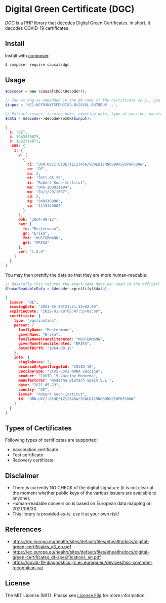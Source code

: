 # Digital Green Certificate (DGC)

*DGC* is a PHP library that decodes Digital Green Certificates. In short, it decodes COVID-19 certificates.

## Install

Install with [composer](https://getcomposer.org/).

```bash
$ composer require causal/dgc
```

## Usage

```php
$decoder = new \Causal\DGC\Decoder();

// The string as embedded in the QR code of the certificate (e.g., you can use https://qrafter.com/)
$input = 'HC1:NCFOXNYTSFDHJI89.O%26V$L.BUTRDUV...';

// Extract issuer, issuing date, expiring date, type of vaccine, manufacturer, etc.
$data = $decoder->decodeFromQR($input);
```

```json
{
  1: "DE",
  4: 1643356073,
  6: 1622316073,
  -260: {
    1: {
      v: [
        {
          ci: "URN:UVCI:01DE/IZ12345A/5CWLU12RNOB9RXSEOP6FG8#W",
          co: "DE",
          dn: 2,
          dt: "2021-05-29",
          is: "Robert Koch-Institut",
          ma: "ORG-100031184",
          mp: "EU/1/20/1507",
          sd: 2,
          tg: "840539006",
          vp: "1119349007"
        }
      ],
      dob: "1964-08-12",
      nam: {
        fn: "Mustermann",
        gn: "Erika",
        fnt: "MUSTERMANN",
        gnt: "ERIKA"
      },
      ver: "1.0.0"
    }
  }
}
```

You may then prettify the data so that they are more human-readable:

```php
// Basically this returns the exact same data you read in the official Swiss app "Covid Cert"
$humanReadableData = $decoder->prettify($data);
```

```json
{
  issuer: "DE",
  issuingDate: "2021-05-29T21:21:13+02:00",
  expiringDate: "2022-01-28T08:47:53+01:00",
  certificate: {
    type: "vaccination",
    person: {
      familyName: "Mustermann",
      givenName: "Erika",
      familyNameTransliterated: "MUSTERMANN",
      givenNameTransliterated: "ERIKA",
      dateOfBirth: "1964-08-12"
    },
    info: {
      singleDoses: 2,
      diseaseOrAgentTargeted: "COVID-19",
      vaccineType: "SARS-CoV2 mRNA vaccine",
      product: "COVID-19 Vaccine Moderna",
      manufacturer: "Moderna Biotech Spain S.L.",
      date: "2021-05-29",
      country: "DE",
      issuer: "Robert Koch-Institut",
      id: "URN:UVCI:01DE/IZ12345A/5CWLU12RNOB9RXSEOP6FG8#W"
    }
  }
}
```

## Types of Certificates

Following types of certificates are supported:

- Vaccination certificate
- Test certificate
- Recovery certificate

## Disclaimer

- There is currently NO CHECK of the digital signature (it is not clear at the moment whether
  public keys of the various issuers are available to anyone).
- Human-readable conversion is based on European data mapping on 2021/08/30.
- This library is provided as-is, use it at your own risk!

## References

- https://ec.europa.eu/health/sites/default/files/ehealth/docs/digital-green-certificates_v3_en.pdf
- https://ec.europa.eu/health/sites/default/files/ehealth/docs/digital-green-certificates_dt-specifications_en.pdf
- https://covid-19-diagnostics.jrc.ec.europa.eu/devices/hsc-common-recognition-rat

## License

The MIT License (MIT). Please see [License File](LICENSE) for more information.
